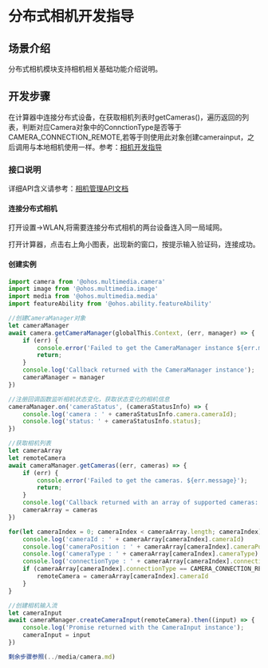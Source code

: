 # 分布式相机开发指导

## 场景介绍

分布式相机模块支持相机相关基础功能介绍说明。

## 开发步骤
在计算器中连接分布式设备，在获取相机列表时getCameras()，遍历返回的列表，判断对应Camera对象中的ConnctionType是否等于CAMERA_CONNECTION_REMOTE,若等于则使用此对象创建camerainput，之后调用与本地相机使用一样。参考：[相机开发指导](../application-dev/media/camera.md)

### 接口说明

详细API含义请参考：[相机管理API文档](../reference/apis/js-apis-camera.md)

#### 连接分布式相机

打开设置->WLAN,将需要连接分布式相机的两台设备连入同一局域网。

打开计算器，点击右上角小图表，出现新的窗口，按提示输入验证码，连接成功。

#### 创建实例

```js
import camera from '@ohos.multimedia.camera'
import image from '@ohos.multimedia.image'
import media from '@ohos.multimedia.media'
import featureAbility from '@ohos.ability.featureAbility'

//创建CameraManager对象
let cameraManager
await camera.getCameraManager(globalThis.Context, (err, manager) => {
    if (err) {
        console.error('Failed to get the CameraManager instance ${err.message}');
        return;
    }
    console.log('Callback returned with the CameraManager instance');
    cameraManager = manager
})

//注册回调函数监听相机状态变化，获取状态变化的相机信息
cameraManager.on('cameraStatus', (cameraStatusInfo) => {
    console.log('camera : ' + cameraStatusInfo.camera.cameraId);
    console.log('status: ' + cameraStatusInfo.status);
})

//获取相机列表
let cameraArray
let remoteCamera
await cameraManager.getCameras((err, cameras) => {
    if (err) {
        console.error('Failed to get the cameras. ${err.message}');
        return;
    }
    console.log('Callback returned with an array of supported cameras: ' + cameras.length);
    cameraArray = cameras
})

for(let cameraIndex = 0; cameraIndex < cameraArray.length; cameraIndex) {
    console.log('cameraId : ' + cameraArray[cameraIndex].cameraId)                          //获取相机ID
    console.log('cameraPosition : ' + cameraArray[cameraIndex].cameraPosition)              //获取相机位置
    console.log('cameraType : ' + cameraArray[cameraIndex].cameraType)                      //获取相机类型
    console.log('connectionType : ' + cameraArray[cameraIndex].connectionType)              //获取相机连接类型
    if (cameraArray[cameraIndex].connectionType == CAMERA_CONNECTION_REMOTE) {
        remoteCamera = cameraArray[cameraIndex].cameraId
    }
}

//创建相机输入流
let cameraInput
await cameraManager.createCameraInput(remoteCamera).then((input) => {
    console.log('Promise returned with the CameraInput instance');
    cameraInput = input
})

剩余步骤参照(../media/camera.md)